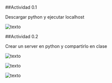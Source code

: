 ##Actividad 0.1

Descargar python y ejecutar localhost

![texto](/imágenes/act1.png)

##Actividad 0.2

Crear un server en python y compartirlo en clase

![texto](/index/act1.png)


![texto](/create/act1.png)


![texto](/check/act1.png)

